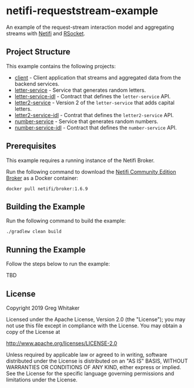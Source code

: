 # netifi-requeststream-example
An example of the request-stream interaction model and aggregating streams with [Netifi](https://www.netifi.com) and [RSocket](http://rsocket.io).

## Project Structure
This example contains the following projects:

* [client](client) - Client application that streams and aggregated data from the backend services.
* [letter-service](letter-service) - Service that generates random letters.
* [letter-service-idl](letter-service-idl) - Contract that defines the `letter-service` API.
* [letter2-service](letter2-service) - Version 2 of the `letter-service` that adds capital letters.
* [letter2-service-idl](letter-service-idl) - Contrat that defines the `letter2-service` API.
* [number-service](number-service) - Service that generates random numbers.
* [number-service-idl](number-service-idl) - Contract that defines the `number-service` API.

## Prerequisites
This example requires a running instance of the Netifi Broker.

Run the following command to download the [Netifi Community Edition Broker](https://www.netifi.com/netifi-ce) as a Docker container:

    docker pull netifi/broker:1.6.9

## Building the Example
Run the following command to build the example:

    ./gradlew clean build
    
## Running the Example
Follow the steps below to run the example:

TBD

## License
Copyright 2019 Greg Whitaker

Licensed under the Apache License, Version 2.0 (the "License");
you may not use this file except in compliance with the License.
You may obtain a copy of the License at

   http://www.apache.org/licenses/LICENSE-2.0

Unless required by applicable law or agreed to in writing, software
distributed under the License is distributed on an "AS IS" BASIS,
WITHOUT WARRANTIES OR CONDITIONS OF ANY KIND, either express or implied.
See the License for the specific language governing permissions and
limitations under the License.